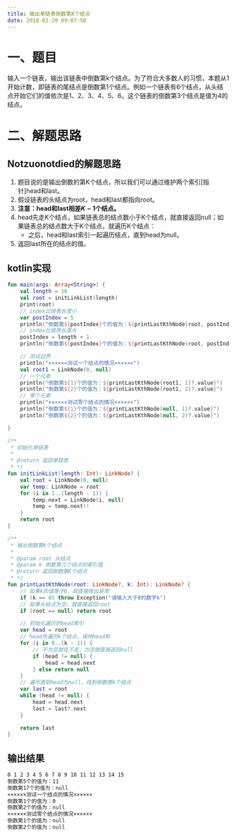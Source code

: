 ```yaml
---
title: 输出单链表倒数第K个结点
date: 2018-02-20 09:07:58
---
```


# 一、题目

输入一个链表，输出该链表中倒数第k个结点。为了符合大多数人的习惯，本题从1开始计数，即链表的尾结点是倒数第1个结点。例如一个链表有6个结点，从头结点开始它们的值依次是1、2、3、4、5、6。这个链表的倒数第3个结点是值为4的结点。

# 二、解题思路

## Notzuonotdied的解题思路

1. 题目说的是输出倒数的第K个结点，所以我们可以通过维护两个索引[指针]head和last。
2. 假设链表的头结点为root，head和last都指向root。
3. **注意：head和last相差$K - 1$个结点。**
4. head先走K个结点，如果链表总的结点数小于K个结点，就直接返回null；如果链表总的结点数大于K个结点，就遍历K个结点：
    - 之后，head和last索引一起遍历结点，直到head为null。
5. 返回last所在的结点的值。

## kotlin实现

``` kotlin
fun main(args: Array<String>) {
    val length = 16
    val root = initLinkList(length)
    print(root)
    // index比链表长度小
    var postIndex = 5
    println("倒数第${postIndex}个的值为：${printLastKthNode(root, postIndex)?.value}")
    // index比链表长度大
    postIndex = length + 1
    println("倒数第${postIndex}个的值为：${printLastKthNode(root, postIndex)?.value}")

    // 测试边界
    println("××××××测试一个结点的情况××××××")
    val root1 = LinkNode(0, null)
    // 一个元素
    println("倒数第${1}个的值为：${printLastKthNode(root1, 1)?.value}")
    println("倒数第${2}个的值为：${printLastKthNode(root1, 2)?.value}")
    // 零个元素
    println("××××××测试零个结点的情况××××××")
    println("倒数第${1}个的值为：${printLastKthNode(null, 1)?.value}")
    println("倒数第${2}个的值为：${printLastKthNode(null, 2)?.value}")

}

/**
 * 初始化单链表
 *
 * @return 返回单链表
 * */
fun initLinkList(length: Int): LinkNode? {
    val root = LinkNode(0, null)
    var temp: LinkNode = root
    for (i in 1..(length - 1)) {
        temp.next = LinkNode(i, null)
        temp = temp.next!!
    }
    return root
}

/**
 * 输出倒数第K个结点
 *
 * @param root 头结点
 * @param k 倒数第几个结点的索引值
 * @return 返回倒数第K个结点
 * */
fun printLastKthNode(root: LinkNode?, k: Int): LinkNode? {
    // 如果k的值等于0，就直接抛出异常
    if (k == 0) throw Exception("请输入大于0的数字k")
    // 如果头结点为空，就直接返回root
    if (root == null) return root

    // 初始化遍历的head索引
    var head = root
    // head先遍历k个结点，保持head和
    for (i in 0..(k - 1)) {
        // 不为空就往下走，为空就直接返回null
        if (head != null) {
            head = head.next
        } else return null
    }
    // 遍历直到head为null，找到倒数第k个结点
    var last = root
    while (head != null) {
        head = head.next
        last = last?.next
    }

    return last
}
```

## 输出结果

``` cmd
0 1 2 3 4 5 6 7 8 9 10 11 12 13 14 15 
倒数第5个的值为：11
倒数第17个的值为：null
××××××测试一个结点的情况××××××
倒数第1个的值为：0
倒数第2个的值为：null
××××××测试零个结点的情况××××××
倒数第1个的值为：null
倒数第2个的值为：null
```